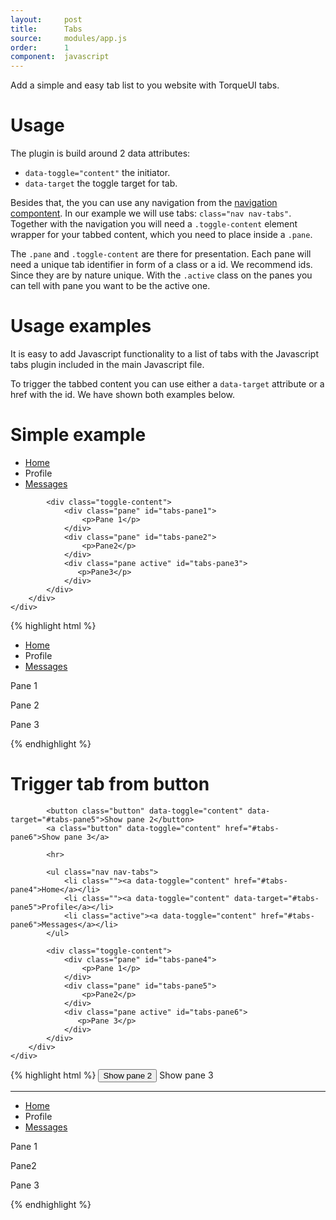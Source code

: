 ```yaml
---
layout:     post
title:      Tabs
source:     modules/app.js
order:      1
component:  javascript
---
```



<p class="lead">Add a simple and easy tab list to you website with TorqueUI tabs.</p>

# Usage

The plugin is build around 2 data attributes:

* ```data-toggle="content"``` the initiator.
* ```data-target``` the toggle target for tab.

Besides that, the you can use any navigation from the [navigation compontent](/components/navigation.html). In our example we will use tabs: ```class="nav nav-tabs"```. Together with the navigation you will need a ```.toggle-content``` element wrapper for your tabbed content, which you need to place inside a ```.pane```. 

The ```.pane``` and ```.toggle-content``` are there for presentation. Each pane will need a unique tab identifier in form of a class or a id. We recommend ids. Since they are by nature unique. With the ```.active``` class on the panes you can tell with pane you want to be the active one.


# Usage examples

It is easy to add Javascript functionality to a list of tabs with the Javascript tabs plugin included in the main Javascript file.

To trigger the tabbed content you can use either a ```data-target``` attribute or a href with the id. We have shown both examples below.

# Simple example

<div class="m-browser">
  <div class="browser">
    <div class="image">
        <div class="content clearfix">
            <ul class="nav nav-tabs">
                <li class=""><a data-toggle="content" href="#tabs-pane1">Home</a></li>
                <li class=""><a data-toggle="content" data-target="#tabs-pane2">Profile</a></li>
                <li class="active"><a data-toggle="content" href="#tabs-pane3">Messages</a></li>
            </ul>

            <div class="toggle-content">
                <div class="pane" id="tabs-pane1">
                    <p>Pane 1</p>
                </div>
                <div class="pane" id="tabs-pane2">
                    <p>Pane2</p>
                </div>
                <div class="pane active" id="tabs-pane3">
                   <p>Pane3</p>
                </div>
            </div>
        </div>
    </div>
  </div>            
{% highlight html %}
<ul class="nav nav-tabs">
    <li class=""><a data-toggle="content" href="#tabs-pane1">Home</a></li>
    <li class=""><a data-toggle="content" data-target="#tabs-pane2">Profile</a></li>
    <li class="active"><a data-toggle="content" href="#tabs-pane3">Messages</a></li>
</ul>

<div class="toggle-content">
    <div class="pane" id="tabs-pane1">
        <p>Pane 1</p>
    </div>
    <div class="pane" id="tabs-pane2">
        <p>Pane 2</p>
    </div>
    <div class="pane active" id="tabs-pane3">
        <p>Pane 3</p>
    </div>
</div>

{% endhighlight %}
</div>  


# Trigger tab from button

<div class="m-browser">
  <div class="browser">
    <div class="image">
        <div class="content clearfix">

            <button class="button" data-toggle="content" data-target="#tabs-pane5">Show pane 2</button>
            <a class="button" data-toggle="content" href="#tabs-pane6">Show pane 3</a>

            <hr>

            <ul class="nav nav-tabs">
                <li class=""><a data-toggle="content" href="#tabs-pane4">Home</a></li>
                <li class=""><a data-toggle="content" data-target="#tabs-pane5">Profile</a></li>
                <li class="active"><a data-toggle="content" href="#tabs-pane6">Messages</a></li>
            </ul>

            <div class="toggle-content">
                <div class="pane" id="tabs-pane4">
                    <p>Pane 1</p>
                </div>
                <div class="pane" id="tabs-pane5">
                    <p>Pane2</p>
                </div>
                <div class="pane active" id="tabs-pane6">
                   <p>Pane 3</p>
                </div>
            </div>
        </div>
    </div>
  </div>            
{% highlight html %}
<button class="button" data-toggle="content" data-target="#tabs-pane2">Show pane 2</button>
<a class="button" data-toggle="content" data-target="#tabs-pane3">Show pane 3</button>

<hr>

<ul class="nav nav-tabs">
    <li class=""><a data-toggle="content" href="#tabs-pane1">Home</a></li>
    <li class=""><a data-toggle="content" data-target="#tabs-pane2">Profile</a></li>
    <li class="active"><a data-toggle="content" href="#tabs-pane3">Messages</a></li>
</ul>

<div class="toggle-content">
    <div class="pane" id="tabs-pane1">
        <p>Pane 1</p>
    </div>
    <div class="pane" id="tabs-pane2">
        <p>Pane2</p>
    </div>
    <div class="pane active" id="tabs-pane3">
       <p>Pane 3</p>
    </div>
</div>

{% endhighlight %}
</div>  
